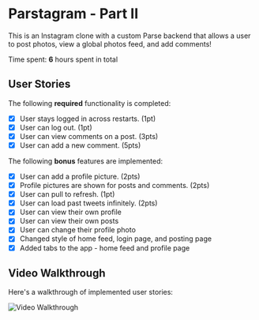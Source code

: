 # Parstagram - Part II

This is an Instagram clone with a custom Parse backend that allows a user to post photos, view a global photos feed, and add comments!

Time spent: **6** hours spent in total

## User Stories

The following **required** functionality is completed:

- [x] User stays logged in across restarts. (1pt)
- [x] User can log out. (1pt)
- [x] User can view comments on a post. (3pts)
- [x] User can add a new comment. (5pts)

The following **bonus** features are implemented:

- [x] User can add a profile picture. (2pts)
- [x] Profile pictures are shown for posts and comments. (2pts)
- [x] User can pull to refresh. (1pt)
- [x] User can load past tweets infinitely. (2pts)
- [x] User can view their own profile 
- [x] User can view their own posts
- [x] User can change their profile photo
- [x] Changed style of home feed, login page, and posting page
- [x] Added tabs to the app - home feed and profile page

## Video Walkthrough

Here's a walkthrough of implemented user stories:

<img src='http://g.recordit.co/eYBlNj6dZQ.gif' title='Video Walkthrough' width='' alt='Video Walkthrough' />
